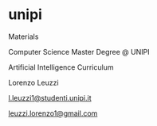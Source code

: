 # unipi
Materials 

Computer Science Master Degree @ UNIPI 

Artificial Intelligence Curriculum

Lorenzo Leuzzi

l.leuzzi1@studenti.unipi.it

leuzzi.lorenzo1@gmail.com
